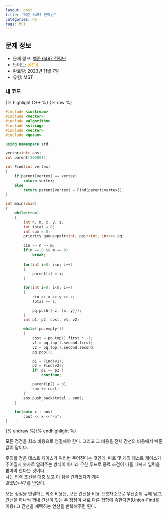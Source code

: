 ```yaml
---
layout: post
title: "백준 6497 전력난"
categories: PS
tags: MST
---
```


## 문제 정보
- 문제 링크: [백준 6497 전력난](https://www.acmicpc.net/problem/6497)
- 난이도: <span style="color:#FFA500">골드4</span>
- 완료일: 2023년 11월 7일
- 유형: MST

### 내 코드

{% highlight C++ %} {% raw %}
```C++
#include <iostream>
#include <vector>
#include <algorithm>
#include <string>
#include <vector>
#include <queue>

using namespace std;

vector<int> ans;
int parent[200001];

int Find(int vertex)
{
	if(parent[vertex] == vertex)
		return vertex;
	else
		return parent[vertex] = Find(parent[vertex]);
}

int main(void)
{
	while(true)
	{
		int n, m, x, y, z;
		int total = 0;
		int sum = 0;
		priority_queue<pair<int, pair<int, int>>> pq;		
		
		cin >> n >> m;
		if(n == 0 && m == 0)
			break;
		
		for(int i=0; i<n; i++)
		{
			parent[i] = i;
		}

		for(int i=0; i<m; i++)
		{
			cin >> x >> y >> z;
			total += z;

			pq.push({-z, {x, y}});
		} 
		int p1, p2, cost, v1, v2;

		while(!pq.empty())
		{
			cost = pq.top().first * -1;
			v1 = pq.top().second.first;
			v2 = pq.top().second.second;
			pq.pop();

			p1 = Find(v1);
			p2 = Find(v2);
			if( p1 == p2 )
				continue;

			parent[p2] = p1;
			sum += cost;
		}
		ans.push_back(total - sum);	
	}
	
	for(auto x : ans)
		cout << x <<"\n";
}
```
{% endraw %}{% endhighlight %}

모든 정점을 최소 비용으로 연결해야 한다. 그리고 그 비용을 전체 간선의 비용에서 빼준 값이 답이다.

주의할 점은 테스트 케이스가 여러번 주어진다는 것인데, 따로 몇 개의 테스트 케이스가 주어질지 숫자로 알려주는 방식이 아니라 무한 루프로 종료 조건이 나올 때까지 입력을 받아야 한다는 것이다.  
나는 입력 조건을 대충 보고 이 점을 간과했다가 계속   
_틀렸습니다_ 를 받았다.

모든 정점을 연결하는 최소 비용은, 모든 간선을 비용 오름차순으로 우선순위 큐에 담고, 간선을 하나씩 꺼내 간선이 잇는 두 정점이 서로 다른 집합에 속한다면(Union-Find를 이용) 그 간선을 채택하는 연산을 반복해주면 된다. 
